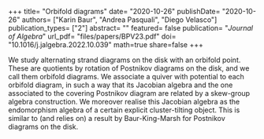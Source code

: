 +++
title= "Orbifold diagrams"
date= "2020-10-26"
publishDate= "2020-10-26"
authors= ["Karin Baur", "Andrea Pasquali", "Diego Velasco"]
publication_types= ["2"]
abstract= ""
featured= false
publication= "*Journal of Algebra*"
url_pdf= "files/papers/BPV23.pdf"
doi= "10.1016/j.jalgebra.2022.10.039"
math=true
share=false
+++

We study alternating strand diagrams on the disk with an orbifold point. These are quotients by rotation of Postnikov diagrams on the disk, and we call them orbifold diagrams. We associate a quiver with potential to each orbifold diagram, in such a way that its Jacobian algebra and the one associated to the covering Postnikov diagram are related by a skew-group algebra construction. We moreover realise this Jacobian algebra as the endomorphism algebra of a certain explicit cluster-tilting object. This is similar to (and relies on) a result by Baur-King-Marsh for Postnikov diagrams on the disk.
